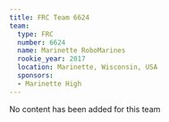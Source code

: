 ```yaml
---
title: FRC Team 6624
team:
  type: FRC
  number: 6624
  name: Marinette RoboMarines
  rookie_year: 2017
  location: Marinette, Wisconsin, USA
  sponsors:
  - Marinette High
---
```


No content has been added for this team